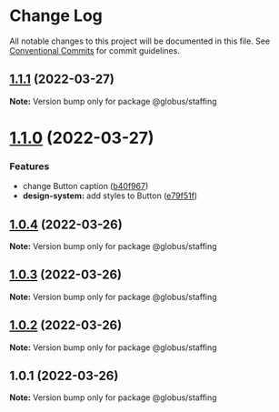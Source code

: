 # Change Log

All notable changes to this project will be documented in this file.
See [Conventional Commits](https://conventionalcommits.org) for commit guidelines.

## [1.1.1](https://github.com/alexandr-kim-vl/test-monorepo/compare/@globus/staffing@1.1.0...@globus/staffing@1.1.1) (2022-03-27)

**Note:** Version bump only for package @globus/staffing





# [1.1.0](https://github.com/alexandr-kim-vl/test-monorepo/compare/@globus/staffing@1.0.4...@globus/staffing@1.1.0) (2022-03-27)


### Features

* change Button caption ([b40f967](https://github.com/alexandr-kim-vl/test-monorepo/commit/b40f967e61bb0f6521efabbda905ca2de968ca4a))
* **design-system:** add styles to Button ([e79f51f](https://github.com/alexandr-kim-vl/test-monorepo/commit/e79f51f27de753db55aea16d69ae9fbdc1e1868c))





## [1.0.4](https://github.com/alexandr-kim-vl/test-monorepo/compare/@globus/staffing@1.0.3...@globus/staffing@1.0.4) (2022-03-26)

**Note:** Version bump only for package @globus/staffing





## [1.0.3](https://github.com/alexandr-kim-vl/test-monorepo/compare/@globus/staffing@1.0.2...@globus/staffing@1.0.3) (2022-03-26)

**Note:** Version bump only for package @globus/staffing





## [1.0.2](https://github.com/alexandr-kim-vl/test-monorepo/compare/@globus/staffing@1.0.1...@globus/staffing@1.0.2) (2022-03-26)

**Note:** Version bump only for package @globus/staffing





## 1.0.1 (2022-03-26)

**Note:** Version bump only for package @globus/staffing
